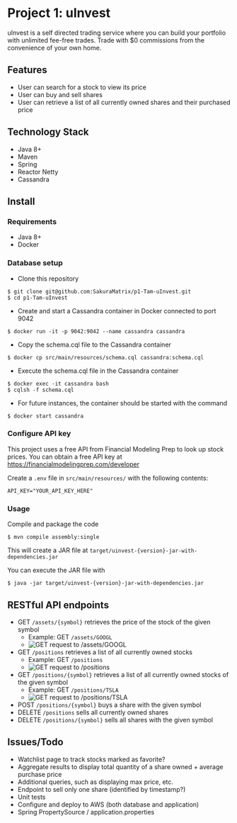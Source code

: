 # Project 1: uInvest
uInvest is a self directed trading service where you can build your portfolio with unlimited fee-free trades. Trade with $0 commissions from the convenience of your own home.

## Features
- User can search for a stock to view its price
- User can buy and sell shares
- User can retrieve a list of all currently owned shares and their purchased price

## Technology Stack
* Java 8+
* Maven
* Spring
* Reactor Netty
* Cassandra

## Install

### Requirements
- Java 8+
- Docker

### Database setup
* Clone this repository
```
$ git clone git@github.com:SakuraMatrix/p1-Tam-uInvest.git
$ cd p1-Tam-uInvest
```
* Create and start a Cassandra container in Docker connected to port 9042
```
$ docker run -it -p 9042:9042 --name cassandra cassandra
```
* Copy the schema.cql file to the Cassandra container
```
$ docker cp src/main/resources/schema.cql cassandra:schema.cql
```
* Execute the schema.cql file in the Cassandra container
```
$ docker exec -it cassandra bash
$ cqlsh -f schema.cql
```
* For future instances, the container should be started with the command
```
$ docker start cassandra
```

### Configure API key
This project uses a free API from Financial Modeling Prep to look up stock prices. You can obtain a free API key at https://financialmodelingprep.com/developer

Create a `.env` file in `src/main/resources/` with the following contents:
```
API_KEY="YOUR_API_KEY_HERE"
```

### Usage
Compile and package the code
```
$ mvn compile assembly:single
```
This will create a JAR file at `target/uinvest-{version}-jar-with-dependencies.jar`

You can execute the JAR file with
```
$ java -jar target/uinvest-{version}-jar-with-dependencies.jar
```

## RESTful API endpoints
- GET `/assets/{symbol}` retrieves the price of the stock of the given symbol
  - Example: GET `/assets/GOOGL`
  - ![GET request to /assets/GOOGL](https://raw.githubusercontent.com/SakuraMatrix/p1-Tam-uInvest/main/img/GET%20%E2%81%84assets%E2%81%84GOOGL.png)
- GET `/positions` retrieves a list of all currently owned stocks
  - Example: GET `/positions`
  - ![GET request to /positions](https://raw.githubusercontent.com/SakuraMatrix/p1-Tam-uInvest/main/img/GET%20%E2%81%84positions.png)
- GET `/positions/{symbol}` retrieves a list of all currently owned stocks of the given symbol
  - Example: GET `/positions/TSLA`
  - ![GET request to /positions/TSLA](https://raw.githubusercontent.com/SakuraMatrix/p1-Tam-uInvest/main/img/GET%20%E2%81%84positions%E2%81%84TSLA.png)
- POST `/positions/{symbol}` buys a share with the given symbol
- DELETE `/positions` sells all currently owned shares
- DELETE `/positions/{symbol}` sells all shares with the given symbol

## Issues/Todo
- Watchlist page to track stocks marked as favorite?
- Aggregate results to display total quantity of a share owned + average purchase price
- Additional queries, such as displaying max price, etc.
- Endpoint to sell only one share (identified by timestamp?)
- Unit tests
- Configure and deploy to AWS (both database and application)
- Spring PropertySource / application.properties
